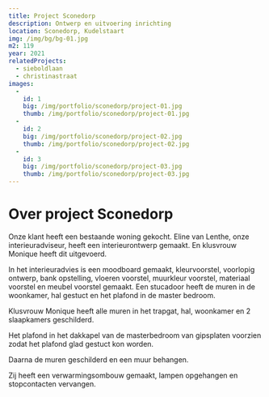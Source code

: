 ```yaml
---
title: Project Sconedorp
description: Ontwerp en uitvoering inrichting
location: Sconedorp, Kudelstaart
img: /img/bg/bg-01.jpg
m2: 119
year: 2021
relatedProjects:
  - sieboldlaan
  - christinastraat
images:
  -
    id: 1
    big: /img/portfolio/sconedorp/project-01.jpg
    thumb: /img/portfolio/sconedorp/project-01.jpg
  -
    id: 2
    big: /img/portfolio/sconedorp/project-02.jpg
    thumb: /img/portfolio/sconedorp/project-02.jpg
  -
    id: 3
    big: /img/portfolio/sconedorp/project-03.jpg
    thumb: /img/portfolio/sconedorp/project-03.jpg
---
```

# Over project Sconedorp

Onze klant heeft een bestaande woning gekocht. Eline van Lenthe, onze interieuradviseur, heeft een interieurontwerp gemaakt. En klusvrouw Monique heeft dit uitgevoerd.

In het interieuradvies is een moodboard gemaakt, kleurvoorstel, voorlopig ontwerp, bank opstelling, vloeren voorstel, muurkleur voorstel, materiaal voorstel en meubel voorstel gemaakt. Een stucadoor heeft de muren in de woonkamer, hal gestuct en het plafond in de master bedroom. 

Klusvrouw Monique heeft alle muren in het trapgat, hal, woonkamer en 2 slaapkamers geschilderd. 

Het plafond in het dakkapel van de masterbedroom van gipsplaten voorzien zodat het plafond glad gestuct kon worden.

Daarna de muren geschilderd en een muur behangen.

Zij heeft een verwarmingsombouw gemaakt, lampen opgehangen en stopcontacten vervangen.